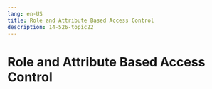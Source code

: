 ```yaml
---
lang: en-US
title: Role and Attribute Based Access Control
description: 14-526-topic22
---
```


# Role and Attribute Based Access Control